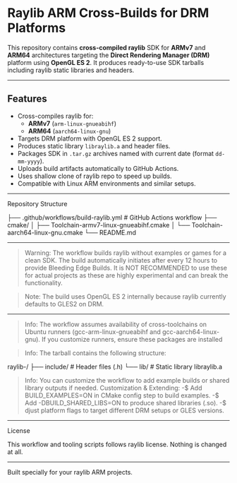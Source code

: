 # Raylib ARM Cross-Builds for DRM Platforms

This repository contains **cross-compiled raylib** SDK for **ARMv7** and **ARM64** architectures targeting the **Direct Rendering Manager (DRM)** platform using **OpenGL ES 2**. It produces ready-to-use SDK tarballs including raylib static libraries and headers.

---

## Features

- Cross-compiles raylib for:
  - **ARMv7** (`arm-linux-gnueabihf`)
  - **ARM64** (`aarch64-linux-gnu`)
- Targets DRM platform with OpenGL ES 2 support.
- Produces static library `libraylib.a` and header files.
- Packages SDK in `.tar.gz` archives named with current date (format `dd-mm-yyyy`).
- Uploads build artifacts automatically to GitHub Actions.
- Uses shallow clone of raylib repo to speed up builds.
- Compatible with Linux ARM environments and similar setups.



---

Repository Structure

├── .github/workflows/build-raylib.yml      # GitHub Actions workflow
├── cmake/
│   ├── Toolchain-armv7-linux-gnueabihf.cmake
│   └── Toolchain-aarch64-linux-gnu.cmake
└── README.md


---

> Warning: The workflow builds raylib without examples or games for a clean SDK. The build automatically initiates after every 12 hours to provide Bleeding Edge Builds. It is NOT RECOMMENDED to use these for actual projects as these are highly experimental and can break the functionality.

> Note: The build uses OpenGL ES 2 internally because raylib currently defaults to GLES2 on DRM.




---

> Info: The workflow assumes availability of cross-toolchains on Ubuntu runners (gcc-arm-linux-gnueabihf and gcc-aarch64-linux-gnu). If you customize runners, ensure these packages are installed


> Info: The tarball contains the following structure:

raylib-<arch>/
├── include/    # Header files (.h)
└── lib/        # Static library libraylib.a



> Info: You can customize the workflow to add example builds or shared library outputs if needed. 
Customization & Extending:
-$ Add BUILD_EXAMPLES=ON in CMake config step to build examples.
-$ Add -DBUILD_SHARED_LIBS=ON to produce shared libraries (.so).
-$ djust platform flags to target different DRM setups or GLES versions.

---

License

This workflow and tooling scripts follows raylib license. Nothing is changed at all.

---

Built specially for your raylib ARM projects.
